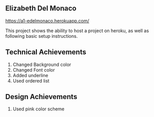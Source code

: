 ## Elizabeth Del Monaco

https://a1-edelmonaco.herokuapp.com/

This project shows the ability to host a project on heroku, as well as following basic setup instructions.

## Technical Achievements
1. Changed Background color
2. Changed Font color
3. Added underline
4. Used ordered list

## Design Achievements
1. Used pink color scheme
